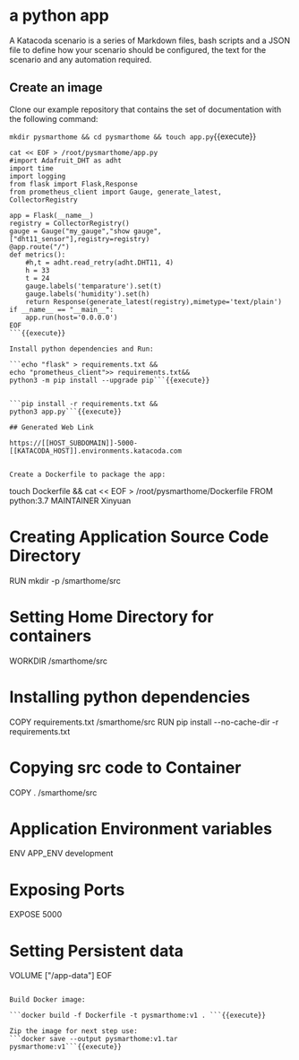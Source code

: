 # a python app

A Katacoda scenario is a series of Markdown files, bash scripts and a JSON file to define how your scenario should be configured, the text for the scenario and any automation required.

## Create an image

Clone our example repository that contains the set of documentation with the following command:

```mkdir pysmarthome && cd pysmarthome && touch app.py```{{execute}}

```
cat << EOF > /root/pysmarthome/app.py
#import Adafruit_DHT as adht
import time
import logging
from flask import Flask,Response
from prometheus_client import Gauge, generate_latest, CollectorRegistry

app = Flask(__name__)
registry = CollectorRegistry()
gauge = Gauge("my_gauge","show gauge",["dht11_sensor"],registry=registry)
@app.route("/")
def metrics():
    #h,t = adht.read_retry(adht.DHT11, 4)
    h = 33
    t = 24
    gauge.labels('temparature').set(t)
    gauge.labels('humidity').set(h)
    return Response(generate_latest(registry),mimetype='text/plain')
if __name__ == "__main__":
    app.run(host='0.0.0.0')
EOF
```{{execute}}

Install python dependencies and Run:

```echo "flask" > requirements.txt &&
echo "prometheus_client">> requirements.txt&&
python3 -m pip install --upgrade pip```{{execute}}


```pip install -r requirements.txt &&
python3 app.py```{{execute}}

## Generated Web Link

https://[[HOST_SUBDOMAIN]]-5000-[[KATACODA_HOST]].environments.katacoda.com


Create a Dockerfile to package the app:

```
touch Dockerfile && cat << EOF > /root/pysmarthome/Dockerfile
FROM python:3.7
MAINTAINER Xinyuan

# Creating Application Source Code Directory
RUN mkdir -p /smarthome/src

# Setting Home Directory for containers
WORKDIR /smarthome/src

# Installing python dependencies
COPY requirements.txt /smarthome/src
RUN pip install --no-cache-dir -r requirements.txt
# Copying src code to Container
COPY . /smarthome/src

# Application Environment variables
ENV APP_ENV development

# Exposing Ports
EXPOSE 5000

# Setting Persistent data
VOLUME ["/app-data"]
EOF
```{{execute}}

Build Docker image:

```docker build -f Dockerfile -t pysmarthome:v1 . ```{{execute}}

Zip the image for next step use:
```docker save --output pysmarthome:v1.tar pysmarthome:v1```{{execute}}

